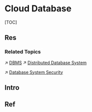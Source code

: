 # Cloud Database

[TOC]



## Res
### Related Topics
↗ [DBMS](../../../../🔑%20CS%20Core/🍕%20Database%20System/👔%20DBMS/DBMS.md)
↗ [Distributed Database System](../../../../System%20Architecture%20Design/🌌%20Distributed%20Systems/Distributed%20Storaging/Distributed%20Database%20System/Distributed%20Database%20System.md)

↗ [Database System Security](../../../../../CyberSecurity/System%20Security/Database%20System%20Security/Database%20System%20Security.md)



## Intro



## Ref
